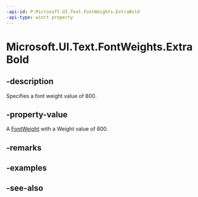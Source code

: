 ```yaml
---
-api-id: P:Microsoft.UI.Text.FontWeights.ExtraBold
-api-type: winrt property
---
```


<!-- Property syntax
public Windows.UI.Text.FontWeight ExtraBold { get; }
-->

# Microsoft.UI.Text.FontWeights.ExtraBold

## -description

Specifies a font weight value of 800.

## -property-value

A [FontWeight](/uwp/api/windows.ui.text.fontweight) with a Weight value of 800.

## -remarks

## -examples

## -see-also
